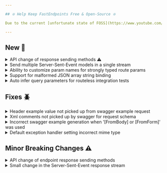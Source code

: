 ```yaml
---

## ❇️ Help Keep FastEndpoints Free & Open-Source ❇️

Due to the current [unfortunate state of FOSS](https://www.youtube.com/watch?v=H96Va36xbvo), please consider [becoming a sponsor](https://opencollective.com/fast-endpoints) and help us beat the odds to keep the project alive and free for everyone.

---
```


<!-- <details><summary>title text</summary></details> -->

## New 🎉

<details><summary>API change of response sending methods ⚠️</summary>

Response sending methods such as `SendOkAsync()` have been ripped out of the endpoint base class for a better intellisense experience and extensibility.

Going forward, the response sending methods are accessed via the `Send` property of the endpoint as follows:

```cs
public override async Task HandleAsync(CancellationToken c)
{
    await Send.OkAsync("hello world!");
}
```

In order to add your own custom response sending methods, simply target the `IResponseSender` interface and write extension methods like so:

```cs
static class SendExtensions
{
    public static Task HelloResponse(this IResponseSender sender)
        => sender.HttpContext.Response.SendOkAsync("hello!");
}
```

This is obviously is a wide-reaching breaking change which can be easily remedied with a quick regex based find & replace. Please see the breaking changes section below for step-by-step instructions on how to migrate. Takes less than a minute.

</details>

<details><summary>Send multiple Server-Sent-Event models in a single stream</summary>

It is now possible to send different types of data in a single SSE stream with the use of a wrapper type called **StreamItem** like so:

```cs
public override async Task HandleAsync(CancellationToken ct)
{
    await Send.EventStreamAsync(GetMultiDataStream(ct), ct);

    async IAsyncEnumerable<StreamItem> GetMultiDataStream([EnumeratorCancellation] CancellationToken ct)
    {
        long id = 0;

        while (!ct.IsCancellationRequested)
        {
            await Task.Delay(1000, ct);

            id++;

            if (DateTime.Now.Second % 2 == 1)
                yield return new StreamItem(id.ToString(), "odd-second", Guid.NewGuid()); //guide data
            else
                yield return new StreamItem(id.ToString(), "even-second", "hello!"); //string data
        }
    }
}
```

By default, the `StreamItem` will be serialized as a JSON object, but you can change this by inheriting from it and overriding the `GetDataString` method to return a different format such as XML or plain text.

</details>

<details><summary>Ability to customize param names for strongly typed route params</summary>

It is now possible to customize the route param names when using the [strongly typed route params](https://fast-endpoints.com/docs/misc-conveniences#strongly-typed-route-parameters) feature by simply decorating the target dto property with a `[BindFrom("customName"))]` attribute. If a `BindFrom` attribute annotation is not present on the property, the actual name of the property itself will end up being the route param name.

</details>

<details><summary>Support for malformed JSON array string binding</summary>

When submitting requests via SwaggerUI where a complex object collection is to be bound to a collection property of a DTO, SwaggerUI sends in a malformed string of JSON objects without properly enclosing them in the JSON array notation `[...]` such as the following:

```json
{"something":"one"},{"something":"two"}
```

whereas it should be a proper JSON array such as this:

```json
[{"something":"one"},{"something":"two"}]
```

Since we have no control over how SwaggerUI behaves, support has been added to the default request binder to support parsing and binding the malformed comma separateed JSON objects that SwaggerUI sends at the expense of a minor performance hit.

</details>

<details><summary>Auto infer query parameters for routeless integration tests</summary>

If you annotate request DTO properties with `[RouteParam]` attribute, the helper extensions such as `.GETAsync()` will now automatically populate
the request query string with values from the supplied dto instance when sending integration tests.

```cs
sealed class MyRequest
{
    [RouteParam]
    public string FirstName { get; set; }

    public string LastName { get; set; }
}

[Fact]
public async Task Query_Param_Test()
{
    var request = new MyRequest
    {
        FirstName = "John", //will turn into a query parameter
        LastName = "Gallow" //will be in json body content
    };
    var result = await App.Client.GETAsync<MyEndpoint, MyRequest, string>(request);
}
```

</details>

<!-- ## Improvements 🚀 -->

## Fixes 🪲

<details><summary>Header example value not picked up from swagger example request</summary>

If a request DTO specifies a custom header name that is different from the property name such as the following:

```cs
sealed class GetItemRequest
{
    [FromHeader("x-correlation-id")]
    public Guid CorrelationId { get; init; }
}
```

and a summary example request is provided such as the following:

```cs
Summary(s => s.ExampleRequest = new GetItemRequest()
{
    CorrelationId = "54321"
});
```

the example value from the summary example property was not being picked up due to an oversight.

</details>

<details><summary>Xml comments not picked up by swagger for request schema</summary>

There was a regression in the code path that was picking up `Summary` xml comments from DTO properties in certain scenarios, which has now been fixed.

</details>

<details><summary>Incorrect swagger example generation when '[FromBody] or [FromForm]' was used</summary>

If a request DTO was defined like this:

```cs
sealed class MyRequest
{
    [FromBody]
    public Something Body { get; set; }
}
```

and an example request is provided via the Summary like this:

```cs
Summary(x=>x.ExampleRequest = new MyRequest()
{
    Body = new Something()
    {
        ...
    }
});
```

swagger generated the incorrect request example value which included the property name, which it shouldn't have.

</details>

<details><summary>Default exception handler setting incorrect mime type</summary>

Due to an oversight, the [default exception handler](https://fast-endpoints.com/docs/exception-handler) was not correctly setting the intended content-type value of `application/problem+json`. Instead, it was being overwritten with `application/json` due to not using the correct overload of `WriteAsJsonAsync()` method internally.

</details>

## Minor Breaking Changes ⚠️

<details><summary>API change of endpoint response sending methods</summary>

The response sending methods are no longer located on the endpoint class itself and are now accessed via the `Send` property of the endpoint.
This is a breaking change which you can easily fix by doing a quick find+replace using a text editor such as VSCode. Please follow the following steps in order to update your files:

1. Open the top level folder of where your endpoint classes exist in the project in a text editor like VSCode.
2. Click `Edit > Replace In Files` and enable `Regex Matching`
3. Use `(?<!\.)\bSend(?=[A-Z][A-Za-z0-9_]*Async\b)` as the regex to find matches to target for editing.
4. Enter `Send.` in the replacement field and hit `Replace All`
5. Then use `(?<!\.)\bSendAsync\b` as the regex.
6. Enter `Send.ResponseAsync` as the replacement and hit `Replace All` again.
7. Build the project and profit!

Here's a complete [walkthrough](https://imgur.com/j0OVrKp) of the above process.

</details>

<details><summary>Small change in the Server-Sent-Event response stream</summary>

Previously the Server-Sent-Event response was written as:

``` plain
id:12345
event: my-event
data: hello world!


```

Notice the inconsistency in the spacing between the `id`, `event` and `data` fields. This has now been fixed to be consistent with the following format:

``` plain
id: 12345
event: my-event
data: hello world!


```

</details>